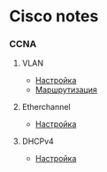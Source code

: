 # Cisco notes

### CCNA

1. VLAN

    - [Настройка](https://github.com/damh66/cisco/blob/main/vlan/setup.md)
    - [Маршрутизация](https://github.com/damh66/cisco/blob/main/vlan/routing.md)

2. Etherchannel

   - [Настройка](https://github.com/damh66/cisco/blob/main/etherchannel/setup.md)
  
3. DHCPv4

   - [Настройка](https://github.com/damh66/cisco/blob/main/dhcpv4/setup.md)



